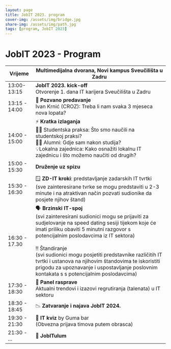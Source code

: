 ```yaml
---
layout: page
title: JobIT 2023. program
cover-img: /assets/img/bridge.jpg
share-img: /assets/img/path.jpg
tags: [program, JobIT 2023]
---
```


# JobIT 2023 - Program

| **Vrijeme**       	| **Multimedijalna dvorana, Novi kampus Sveučilišta u Zadru**                                                                                                                                                                                                                                                                                                                                                                                	|
|---------------	|----------------------------------------------------------------------------------------------------------------------------------------------------------------------------------------------------------------------------------------------------------------------------------------------------------------------------------------------------------------------------------------------------------------------------------------	|
| 13:00-13:15   	| **JobIT 2023. kick-off**  <br />Otvorenje 1. dana IT karijera Sveučilišta u Zadru                                                                                                                                                                                                                                                                                                                                                            	|
| 13:15 - 14:00 	| 💪 **Pozvano predavanje** <br />Ivan Krnić (CROZ): Treba li nam svaka 3 mjeseca nova lopata?                                                                                                                                                                                                                                                                                                                                                      	|
| 14:00 - 15:00 	| ⚡ **Kratka izlaganja** <br />🧑‍🎓 Studentska praksa: Što smo naučili na studentskoj praksi? <br />🧑‍🎓 Alumni: Gdje sam nakon studija? <br />💡Lokalna zajednica: Kako osnažiti lokalnu IT zajednicu i što možemo naučiti od drugih?                                                                                                                                                                                                                              	|
| 15:00 - 15:30 	| **Druženje uz spizu**                                                                                                                                                                                                                                                                                                                                                                                                                      	|
| 15:30 - 16:30 	| 🪟 **ZD-IT kroki**: predstavljanje zadarskih IT tvrtki <br />(sve zainteresirane tvrke se mogu predstaviti u 2-3 minute i na atraktivan način pozvati sudionike da posjete njihov štand)                                                                                                                                                                                                                                                          	|
| 16:30 - 17.30 	| :speaking_head: **Brzinski IT-spoj** <br />(svi zainteresirani sudionici mogu se prijaviti za sudjelovanje na speed dating sesiji tijekom koje će imati priliku obaviti 5 minutni razgovor s potencijalnim poslodavcima iz IT sektora)  <br /><br />:bangbang: Štandiranje <br />(svi sudionici mogu posjetiti predstavnike različitih IT tvrtki i ustanova na njihovim štandovima te iskoristiti prigodu za upoznavanje i uspostavljanje poslovnim kontakata s s potencijalnim poslodavcima) 	|
| 17:30 - 18:30 	| :busts_in_silhouette: **Panel rasprave** <br />Aktualni trendovi i izazovi regrutiranja (talenata) u IT sektoru                                                                                                                                                                                                                                                                                                                                                        	|
| 18:30 - 18:45 	| :chart_with_downwards_trend: **Zatvaranje i najava JobIT 2024.**                                                                                                                                                                                                                                                                                                                                                                                                        	|
| 19:30 - 21:30 	| :thinking: **IT kviz** by Guma bar <br />(Obvezna prijava timova putem obrasca)                                                                                                                                                                                                                                                                                                                                                                             	|
| 21:30 - …     	| :partying_face: **JobITulum**                                                                                                                                                                                                                                                                                                                                                                                                                              	|
